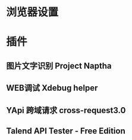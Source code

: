 # 浏览器设置

# 插件
## 图片文字识别 Project Naptha
## WEB调试 Xdebug helper
## YApi 跨域请求 cross-request3.0
## Talend API Tester - Free Edition

